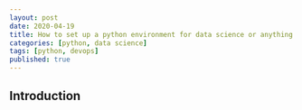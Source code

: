 ```yaml
---
layout: post
date: 2020-04-19
title: How to set up a python environment for data science or anything else
categories: [python, data science]
tags: [python, devops]
published: true
---
```


## Introduction
